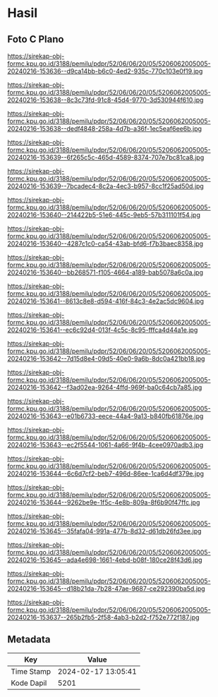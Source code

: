 # Hasil

## Foto C Plano

https://sirekap-obj-formc.kpu.go.id/3188/pemilu/pdpr/52/06/06/20/05/5206062005005-20240216-153636--d9ca14bb-b6c0-4ed2-935c-770c103e0f19.jpg

https://sirekap-obj-formc.kpu.go.id/3188/pemilu/pdpr/52/06/06/20/05/5206062005005-20240216-153638--8c3c73fd-91c8-45d4-9770-3d530944f610.jpg

https://sirekap-obj-formc.kpu.go.id/3188/pemilu/pdpr/52/06/06/20/05/5206062005005-20240216-153638--dedf4848-258a-4d7b-a36f-1ec5eaf6ee6b.jpg

https://sirekap-obj-formc.kpu.go.id/3188/pemilu/pdpr/52/06/06/20/05/5206062005005-20240216-153639--6f265c5c-465d-4589-8374-707e7bc81ca8.jpg

https://sirekap-obj-formc.kpu.go.id/3188/pemilu/pdpr/52/06/06/20/05/5206062005005-20240216-153639--7bcadec4-8c2a-4ec3-b957-8cc1f25ad50d.jpg

https://sirekap-obj-formc.kpu.go.id/3188/pemilu/pdpr/52/06/06/20/05/5206062005005-20240216-153640--214422b5-51e6-445c-9eb5-57b311101f54.jpg

https://sirekap-obj-formc.kpu.go.id/3188/pemilu/pdpr/52/06/06/20/05/5206062005005-20240216-153640--4287c1c0-ca54-43ab-bfd6-f7b3baec8358.jpg

https://sirekap-obj-formc.kpu.go.id/3188/pemilu/pdpr/52/06/06/20/05/5206062005005-20240216-153640--bb268571-f105-4664-a189-bab5078a6c0a.jpg

https://sirekap-obj-formc.kpu.go.id/3188/pemilu/pdpr/52/06/06/20/05/5206062005005-20240216-153641--8613c8e8-d594-416f-84c3-4e2ac5dc9604.jpg

https://sirekap-obj-formc.kpu.go.id/3188/pemilu/pdpr/52/06/06/20/05/5206062005005-20240216-153641--ec6c92d4-013f-4c5c-8c95-fffca4d44a1e.jpg

https://sirekap-obj-formc.kpu.go.id/3188/pemilu/pdpr/52/06/06/20/05/5206062005005-20240216-153642--7d15d8e4-09d5-40e0-9a6b-8dc0a421bb18.jpg

https://sirekap-obj-formc.kpu.go.id/3188/pemilu/pdpr/52/06/06/20/05/5206062005005-20240216-153642--f3ad02ea-9264-4ffd-969f-ba0c64cb7a85.jpg

https://sirekap-obj-formc.kpu.go.id/3188/pemilu/pdpr/52/06/06/20/05/5206062005005-20240216-153643--e01b6733-eece-44a4-9a13-b840fb61876e.jpg

https://sirekap-obj-formc.kpu.go.id/3188/pemilu/pdpr/52/06/06/20/05/5206062005005-20240216-153643--ec2f5544-1061-4a66-9f4b-4cee0970adb3.jpg

https://sirekap-obj-formc.kpu.go.id/3188/pemilu/pdpr/52/06/06/20/05/5206062005005-20240216-153644--6c6d7cf2-beb7-496d-86ee-1ca6d4df379e.jpg

https://sirekap-obj-formc.kpu.go.id/3188/pemilu/pdpr/52/06/06/20/05/5206062005005-20240216-153644--9262be9e-1f5c-4e8b-809a-8f6b90f47ffc.jpg

https://sirekap-obj-formc.kpu.go.id/3188/pemilu/pdpr/52/06/06/20/05/5206062005005-20240216-153645--35fafa04-991a-477b-8d32-d61db26fd3ee.jpg

https://sirekap-obj-formc.kpu.go.id/3188/pemilu/pdpr/52/06/06/20/05/5206062005005-20240216-153645--ada4e698-1661-4ebd-b08f-180ce28f43d6.jpg

https://sirekap-obj-formc.kpu.go.id/3188/pemilu/pdpr/52/06/06/20/05/5206062005005-20240216-153645--d18b21da-7b28-47ae-9687-ce292390ba5d.jpg

https://sirekap-obj-formc.kpu.go.id/3188/pemilu/pdpr/52/06/06/20/05/5206062005005-20240216-153637--265b2fb5-2f58-4ab3-b2d2-f752e772f187.jpg


## Metadata

| Key        | Value               |
| ---------- | ------------------- |
| Time Stamp | 2024-02-17 13:05:41 |
| Kode Dapil | 5201                |



